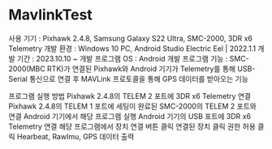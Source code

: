 # MavlinkTest

사용 기기 : Pixhawk 2.4.8, Samsung Galaxy S22 Ultra, SMC-2000, 3DR x6 Telemetry
개발 환경 : Windows 10 PC, Android Studio Electric Eel | 2022.1.1
개발 기간 : 2023.10.10 ~
개발 프로그램 OS : Android
개발 프로그램 기능 : SMC-2000(MBC RTK)가 연결된 Pixhawk와 Android 기기가 Telemetry를 통해 USB-Serial 통신으로 연결 후 MAVLink 프로토콜을 통해 GPS 데이터를 받아오는 기능
 
프로그램 실행 방법
Pixhawk 2.4.8의 TELEM 2 포트에 3DR x6 Telemetry 연결
Pixhawk 2.4.8의 TELEM 1 포트에 세팅이 완료된 SMC-2000의 TELEM 2 포트와 연결
Android 기기에서 해당 프로그램 실행
Android 기기의 USB 포트에 3DR x6 Telemetry 연결
해당 프로그램에서 장치 연결 버튼 클릭
연결된 장치 클릭
권한 허용 클릭
Hearbeat, RawImu, GPS 데이터 출력
